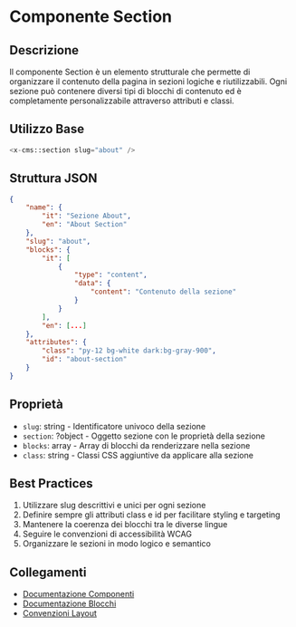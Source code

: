 # Componente Section

## Descrizione
Il componente Section è un elemento strutturale che permette di organizzare il contenuto della pagina in sezioni logiche e riutilizzabili. Ogni sezione può contenere diversi tipi di blocchi di contenuto ed è completamente personalizzabile attraverso attributi e classi.

## Utilizzo Base
```php
<x-cms::section slug="about" />
```

## Struttura JSON
```json
{
    "name": {
        "it": "Sezione About",
        "en": "About Section"
    },
    "slug": "about",
    "blocks": {
        "it": [
            {
                "type": "content",
                "data": {
                    "content": "Contenuto della sezione"
                }
            }
        ],
        "en": [...]
    },
    "attributes": {
        "class": "py-12 bg-white dark:bg-gray-900",
        "id": "about-section"
    }
}
```

## Proprietà
- `slug`: string - Identificatore univoco della sezione
- `section`: ?object - Oggetto sezione con le proprietà della sezione
- `blocks`: array - Array di blocchi da renderizzare nella sezione
- `class`: string - Classi CSS aggiuntive da applicare alla sezione

## Best Practices
1. Utilizzare slug descrittivi e unici per ogni sezione
2. Definire sempre gli attributi class e id per facilitare styling e targeting
3. Mantenere la coerenza dei blocchi tra le diverse lingue
4. Seguire le convenzioni di accessibilità WCAG
5. Organizzare le sezioni in modo logico e semantico

## Collegamenti
- [Documentazione Componenti](./README.md)
- [Documentazione Blocchi](../blocks/README.md)
- [Convenzioni Layout](../../../project_docs/laravel-conventions.md) 

